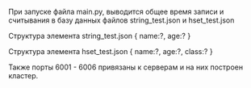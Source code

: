 При запуске файла main.py, выводится общее время записи и считывания в базу данных файлов string_test.json и hset_test.json

Структура элемента string_test.json 
{
  name:?,
  age:?
}

Структура элемента hset_test.json
{
  name:?,
  age:?,
  class:?
}

Также  порты 6001 - 6006 привязаны к серверам и на них построен кластер. 
